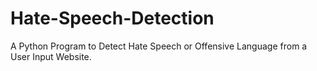 # Hate-Speech-Detection
A Python Program to Detect Hate Speech or Offensive Language from a User Input Website.
